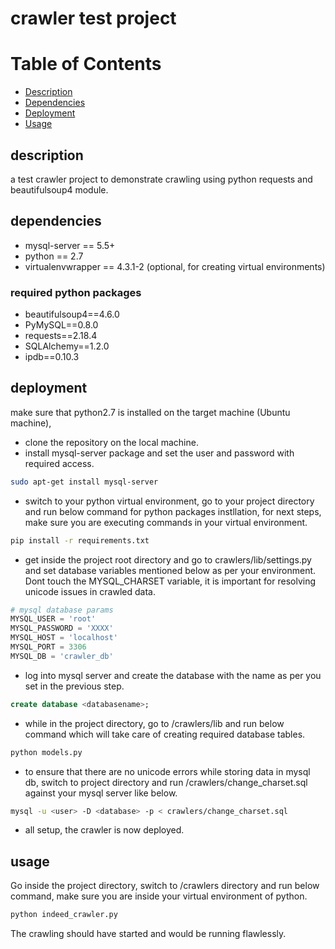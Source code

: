 # crawler test project

# Table of Contents

- [Description](#description)
- [Dependencies](#dependencies)
- [Deployment](#deployment)
- [Usage](#usage)

## description

a test crawler project to demonstrate crawling using python requests and beautifulsoup4 module.

## dependencies

- mysql-server == 5.5+
- python == 2.7
- virtualenvwrapper == 4.3.1-2 (optional, for creating virtual environments)

### required python packages

- beautifulsoup4==4.6.0
- PyMySQL==0.8.0
- requests==2.18.4
- SQLAlchemy==1.2.0
- ipdb==0.10.3

## deployment

make sure that python2.7 is installed on the target machine (Ubuntu machine),

- clone the repository on the local machine.
- install mysql-server package and set the user and password with required access.

```sh
sudo apt-get install mysql-server
```

- switch to your python virtual environment, go to your project directory and run below
command for python packages instllation, for next steps, make sure you are executing
commands in your virtual environment.

```sh
pip install -r requirements.txt
```

- get inside the project root directory and go to crawlers/lib/settings.py and set database variables mentioned below as per your environment. Dont touch the MYSQL_CHARSET variable, it is important for resolving unicode issues in crawled data.

```python
# mysql database params
MYSQL_USER = 'root'
MYSQL_PASSWORD = 'XXXX'
MYSQL_HOST = 'localhost'
MYSQL_PORT = 3306
MYSQL_DB = 'crawler_db'
```

- log into mysql server and create the database with the name as per you set in the previous step.

```sql
create database <databasename>;
```

- while in the project directory, go to /crawlers/lib and run below command
which will take care of creating required database tables.

```sh
python models.py
```

- to ensure that there are no unicode errors while storing data in mysql db, switch
to project directory and run /crawlers/change_charset.sql against your mysql server like
below.

```sh
mysql -u <user> -D <database> -p < crawlers/change_charset.sql
```

- all setup, the crawler is now deployed.

## usage

Go inside the project directory, switch to /crawlers directory and run below command, make
sure you are inside your virtual environment of python.

```sh
python indeed_crawler.py
```
The crawling should have started and would be running flawlessly.

